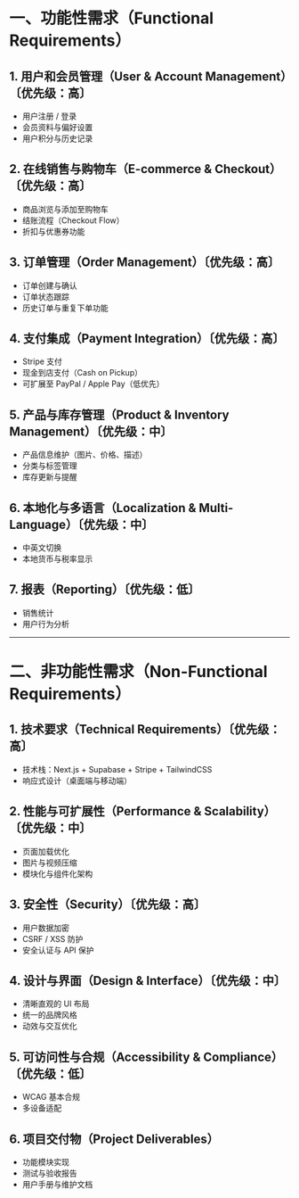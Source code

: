 # 一、功能性需求（Functional Requirements）

## 1. 用户和会员管理（User & Account Management）〔优先级：高〕
- 用户注册 / 登录  
- 会员资料与偏好设置  
- 用户积分与历史记录  

## 2. 在线销售与购物车（E-commerce & Checkout）〔优先级：高〕
- 商品浏览与添加至购物车  
- 结账流程（Checkout Flow）  
- 折扣与优惠券功能  

## 3. 订单管理（Order Management）〔优先级：高〕
- 订单创建与确认  
- 订单状态跟踪  
- 历史订单与重复下单功能  

## 4. 支付集成（Payment Integration）〔优先级：高〕
- Stripe 支付  
- 现金到店支付（Cash on Pickup）  
- 可扩展至 PayPal / Apple Pay（低优先）  

## 5. 产品与库存管理（Product & Inventory Management）〔优先级：中〕
- 产品信息维护（图片、价格、描述）  
- 分类与标签管理  
- 库存更新与提醒  

## 6. 本地化与多语言（Localization & Multi-Language）〔优先级：中〕
- 中英文切换  
- 本地货币与税率显示  

## 7. 报表（Reporting）〔优先级：低〕
- 销售统计  
- 用户行为分析  

---

# 二、非功能性需求（Non-Functional Requirements）

## 1. 技术要求（Technical Requirements）〔优先级：高〕
- 技术栈：Next.js + Supabase + Stripe + TailwindCSS  
- 响应式设计（桌面端与移动端）  

## 2. 性能与可扩展性（Performance & Scalability）〔优先级：中〕
- 页面加载优化  
- 图片与视频压缩  
- 模块化与组件化架构  

## 3. 安全性（Security）〔优先级：高〕
- 用户数据加密  
- CSRF / XSS 防护  
- 安全认证与 API 保护  

## 4. 设计与界面（Design & Interface）〔优先级：中〕
- 清晰直观的 UI 布局  
- 统一的品牌风格  
- 动效与交互优化  

## 5. 可访问性与合规（Accessibility & Compliance）〔优先级：低〕
- WCAG 基本合规  
- 多设备适配  

## 6. 项目交付物（Project Deliverables）
- 功能模块实现  
- 测试与验收报告  
- 用户手册与维护文档  
